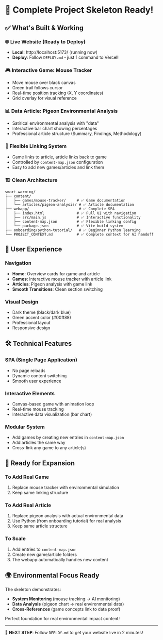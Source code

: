 # 🎉 Complete Project Skeleton Ready!

## ✅ What's Built & Working

### 🌐 **Live Website** (Ready to Deploy)
- **Local**: http://localhost:5173/ (running now)
- **Deploy**: Follow `DEPLOY.md` - just 1 command to Vercel!

### 🎮 **Interactive Game: Mouse Tracker**
- Move mouse over black canvas
- Green trail follows cursor 
- Real-time position tracking (X, Y coordinates)
- Grid overlay for visual reference

### 📊 **Data Article: Pigeon Environmental Analysis**
- Satirical environmental analysis with "data"
- Interactive bar chart showing percentages
- Professional article structure (Summary, Findings, Methodology)

### 🔗 **Flexible Linking System**
- Game links to article, article links back to game
- Controlled by `content-map.json` configuration
- Easy to add new games/articles and link them

### 🏗️ **Clean Architecture**
```
smart-warming/
├── content/
│   ├── games/mouse-tracker/     # ✅ Game documentation
│   └── articles/pigeon-analysis/ # ✅ Article documentation  
├── webapp/                       # ✅ Complete SPA
│   ├── index.html               # ✅ Full UI with navigation
│   ├── src/main.js              # ✅ Interactive functionality
│   ├── content-map.json         # ✅ Flexible linking config
│   └── package.json             # ✅ Vite build system
├── onboarding/python-tutorial/   # ✅ Beginner Python learning
└── PROJECT_CONTEXT.md           # ✅ Complete context for AI handoff
```

## 🎨 **User Experience**

### Navigation
- **Home**: Overview cards for game and article
- **Games**: Interactive mouse tracker with article link
- **Articles**: Pigeon analysis with game link
- **Smooth Transitions**: Clean section switching

### Visual Design
- Dark theme (black/dark blue)
- Green accent color (#00ff88)
- Professional layout
- Responsive design

## 🛠️ **Technical Features**

### SPA (Single Page Application)
- No page reloads
- Dynamic content switching
- Smooth user experience

### Interactive Elements
- Canvas-based game with animation loop
- Real-time mouse tracking
- Interactive data visualization (bar chart)

### Modular System
- Add games by creating new entries in `content-map.json`
- Add articles the same way
- Cross-link any game to any article(s)

## 🚀 **Ready for Expansion**

### To Add Real Game
1. Replace mouse tracker with environmental simulation
2. Keep same linking structure

### To Add Real Article  
1. Replace pigeon analysis with actual environmental data
2. Use Python (from onboarding tutorial) for real analysis
3. Keep same article structure

### To Scale
1. Add entries to `content-map.json`
2. Create new game/article folders
3. The webapp automatically handles new content

## 🌍 **Environmental Focus Ready**

The skeleton demonstrates:
- **System Monitoring** (mouse tracking → AI monitoring)
- **Data Analysis** (pigeon chart → real environmental data)
- **Cross-References** (game concepts link to data proof)

Perfect foundation for real environmental impact content!

---

**🎯 NEXT STEP**: Follow `DEPLOY.md` to get your website live in 2 minutes!